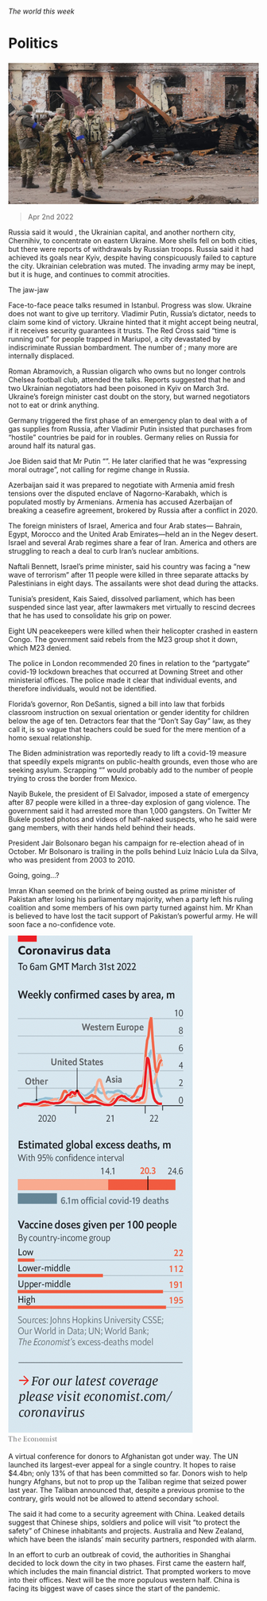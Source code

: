 ###### The world this week

# Politics 

#####  

![image](images/20220402_WWP002_0.jpg) 

> Apr 2nd 2022 

Russia said it would , the Ukrainian capital, and another northern city, Chernihiv, to concentrate on eastern Ukraine. More shells fell on both cities, but there were reports of withdrawals by Russian troops. Russia said it had achieved its goals near Kyiv, despite having conspicuously failed to capture the city. Ukrainian celebration was muted. The invading army may be inept, but it is huge, and continues to commit atrocities.

The jaw-jaw


Face-to-face peace talks resumed in Istanbul. Progress was slow. Ukraine does not want to give up territory. Vladimir Putin, Russia’s dictator, needs to claim some kind of victory. Ukraine hinted that it might accept being neutral, if it receives security guarantees it trusts. The Red Cross said “time is running out” for people trapped in Mariupol, a city devastated by indiscriminate Russian bombardment. The number of ; many more are internally displaced.

Roman Abramovich, a Russian oligarch who owns but no longer controls Chelsea football club, attended the talks. Reports suggested that he and two Ukrainian negotiators had been poisoned in Kyiv on March 3rd. Ukraine’s foreign minister cast doubt on the story, but warned negotiators not to eat or drink anything.

Germany triggered the first phase of an emergency plan to deal with a  of gas supplies from Russia, after Vladimir Putin insisted that purchases from “hostile” countries be paid for in roubles. Germany relies on Russia for around half its natural gas.

Joe Biden said that Mr Putin “”. He later clarified that he was “expressing moral outrage”, not calling for regime change in Russia.

Azerbaijan said it was prepared to negotiate with Armenia amid fresh tensions over the disputed enclave of Nagorno-Karabakh, which is populated mostly by Armenians. Armenia has accused Azerbaijan of breaking a ceasefire agreement, brokered by Russia after a conflict in 2020.

The foreign ministers of  Israel, America and four Arab states— Bahrain, Egypt, Morocco and the United Arab Emirates—held an  in the Negev desert. Israel and several Arab regimes share a fear of Iran. America and others are struggling to reach a deal to curb Iran’s nuclear ambitions.

Naftali Bennett, Israel’s prime minister, said his country was facing a “new wave of terrorism” after 11 people were killed in three separate attacks by Palestinians in eight days. The assailants were shot dead during the attacks.

Tunisia’s president, Kais Saied, dissolved parliament, which has been suspended since last year, after lawmakers met virtually to rescind decrees that he has used to consolidate his grip on power.

Eight UN peacekeepers were killed when their helicopter crashed in eastern Congo. The government said rebels from the M23 group shot it down, which M23 denied.

The police in London recommended 20 fines in relation to the “partygate” covid-19 lockdown breaches that occurred at Downing Street and other ministerial offices. The police made it clear that individual events, and therefore individuals, would not be identified.

Florida’s governor, Ron DeSantis, signed a bill into law that forbids classroom instruction on sexual orientation or gender identity for children below the age of ten. Detractors fear that the “Don’t Say Gay” law, as they call it, is so vague that teachers could be sued for the mere mention of a homo sexual relationship.

The Biden administration was reportedly ready to lift a covid-19 measure that speedily expels migrants on public-health grounds, even those who are seeking asylum. Scrapping “” would probably add to the number of people trying to cross the border from Mexico.

Nayib Bukele, the president of El Salvador, imposed a state of emergency after 87 people were killed in a three-day explosion of gang violence. The government said it had arrested more than 1,000 gangsters. On Twitter Mr Bukele posted photos and videos of half-naked suspects, who he said were gang members, with their hands held behind their heads.

President Jair Bolsonaro began his campaign for re-election ahead of  in October. Mr Bolsonaro is trailing in the polls behind Luiz Inácio Lula da Silva, who was president from 2003 to 2010.

Going, going…?

Imran Khan seemed on the brink of being ousted as prime minister of Pakistan after losing his parliamentary majority, when a party left his ruling coalition and some members of his own party turned against him. Mr Khan is believed to have lost the tacit support of Pakistan’s powerful army. He will soon face a no-confidence vote.

![image](images/20220402_WWC102.png) 


A virtual conference for donors to  Afghanistan got under way. The UN launched its largest-ever appeal for a single country. It hopes to raise $4.4bn; only 13% of that has been committed so far. Donors wish to help hungry Afghans, but not to prop up the Taliban regime that seized power last year. The Taliban announced that, despite a previous promise to the contrary, girls would not be allowed to attend secondary school.

The  said it had come to a security agreement with China. Leaked details suggest that Chinese ships, soldiers and police will visit “to protect the safety” of Chinese inhabitants and projects. Australia and New Zealand, which have been the islands’ main security partners, responded with alarm.

In an effort to curb an outbreak of covid, the authorities in Shanghai decided to lock down the city in two phases. First came the eastern half, which includes the main financial district. That prompted workers to move into their offices. Next will be the more populous western half. China is facing its biggest wave of cases since the start of the pandemic.

